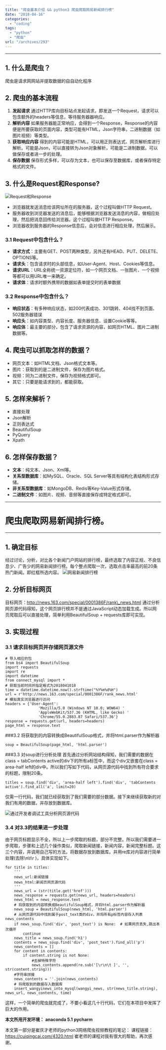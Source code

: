 ```yaml
---
title: "爬虫基本介绍 && python3 爬虫爬取网易新闻排行榜"
date: "2018-04-16"
categories: 
  - "coding"
tags: 
  - "python"
  - "爬虫"
url: "/archives/293"
---
```


* * *

## 1\. 什么是爬虫？

爬虫是请求⽹网站并提取数据的⾃自动化程序

## 2\. 爬虫的基本流程

1. **发起请求** 通过HTTP库向目标站点发起请求，即发送一个Request，请求可以包含额外的headers等信息，等待服务器器响应。
2. **解析内容** 如果服务器能正常响应，会得到一个Response，Response的内容便是所要获取的页面内容，类型可能有HTML，Json字符串，二进制数据（如图片视频）等类型。
3. **获取响应内容** 得到的内容可能是HTML，可以用正则表达式、网页解析库进行解析。可能是Json，可以直接转为Json对象解析，可能是二进制数据，可以做保存或者进一步的处理。
4. **保存数据** 保存形式多样，可以存为文本，也可以保存至数据库，或者保存特定格式的文件。

## 3\. 什么是Request和Response?

![Request和Response](https://image.i-ll.cc/18-4-16/68442293.jpg)

- 浏览器就发送消息给该网址所在的服务器，这个过程叫做HTTP Request。
- 服务器收到浏览器发送的消息后，能够根据浏览器发送消息的内容，做相应处理，然后把消息回传给浏览器。这个过程叫做HTTP Response。
- 浏览器收到服务器的Response信息后，会对信息进行相应处理，然后展示。

### 3.1 Request中包含什么？

- **请求方式**：主要有GET、POST两种类型，另外还有HEAD、PUT、DELETE、OPTIONS等。
- **请求头**：包含请求时的头部信息，如User-Agent、Host、Cookies等信息。
- **请求URL**：URL全称统一资源定位符，如一个网页文档、一张图片、一个视频等都可以用URL唯一来确定。
- **请求体**：请求时额外携带的数据如表单提交时的表单数据

### 3.2 Response中包含什么？

- **响应状态**：有多种响应状态，如200代表成功、301跳转、404找不到页面、502服务器错误
- **响应头**：如内容类型、内容长度、服务器信息、设置Cookie等等。
- **响应体**：最主要的部分，包含了请求资源的内容，如网页HTML、图片二进制数据等。

## 4\. 爬虫可以抓取怎样的数据？

- 网页文本：如HTML文档、Json格式文本等。
- 图片：获取到的是二进制文件，保存为图片格式。
- 视频：同为二进制文件，保存为视频格式即可。
- 其它：只要是能请求到的，都能获取。

## 5\. 怎样来解析？

- 直接处理
- Json解析
- 正则表达式
- BeautifulSoup
- PyQuery
- Xpath

## 6\. 怎样保存数据？

- **文本**：纯文本、Json、Xml等。
- **关系型数据库**：如MySQL、Oracle、SQL Server等具有结构化表结构形式存储。
- **非关系型数据库**：如MongoDB、Redis等Key-Value形式存储。
- **二进制文件**：如图片、视频、音频等直接保存成特定格式即可。

* * *

# 爬虫爬取网易新闻排行榜。

* * *

## 1\. 确定目标

经过讨论，分析，对比各个新闻门户网站的排行榜，最终选取了内容正规、不良信息少、广告少的网易新闻排行榜。每个整点爬取一次，选取点击率最高的前20条热门新闻。即红框所选内容。 ![网易新闻排行榜](https://image.i-ll.cc/18-4-15/89071865.jpg)

## 2\. 分析目标网页

目标网页：http://news.163.com/special/0001386F/rank\_news.html 通过分析网页源代码得知，这个网页排行榜并不是通过JavaScript动态加载生成。所以网页爬取后可以直接处理，简单利用BeautifulSoup + requests库即可实现。

## 3\. 实现过程

### 3.1 请求目标网页并存储网页源文件

```
# 导入相应的包
from bs4 import BeautifulSoup
import requests
import re
import datetime
from connect_mysql import *
# 获取当前时间并指定格式为2018041018
time = datetime.datetime.now().strftime("%Y%m%d%H")
url = r'http://news.163.com/special/0001386F/rank_news.html'
# 模拟真实浏览器进行访问
headers = {'User-Agent':
               'Mozilla/5.0 (Windows NT 10.0; WOW64) '
               'AppleWebKit/537.36 (KHTML, like Gecko) '
               'Chrome/55.0.2883.87 Safari/537.36'}
response = requests.get(url, headers=headers)
page_html = response.text
```

###3.2 将获取到的内容转换成BeautifulSoup格式，并将html.parser作为解析器

```
soup = BeautifulSoup(page_html, 'html.parser')
```

###3.3 对soup进行分析处理 首先通过分析网站结构得知，我们需要的数据在class = tabContents active的div下的所有a标签中，而这个div又嵌套在class = area-half left的div中。所以我们写如下代码，从网页源代码中找到所有符合要求的标题，限制20条。

```
titles = soup.find('div', 'area-half left').find('div', 'tabContents active').find_all('a', limit=20)
```

仅需一行代码，我们就已经获取到了我们需要的部分数据。接下来继续获取新的对我们有用的数据，并存放到数据库。

![通过开发者调试工具分析网页源代码](https://image.i-ll.cc/18-4-16/92160852.jpg)

### 3.4 对3.3的结果进一步处理

由于网页标题显示不全，所以上一步爬取的标题，部分不完整。所以我们需要进一步爬取，步骤和上述几个操作类似，爬取新闻链接，新闻内容，新闻完整标题。这三个内容，并调用自己写的方法，将数据存放到数据库。并用re库对内容进行简单处理(去除\\n\\t\\r )，具体实现如下。

```
for title in titles:
    '''
    news_url:新闻链接
    news_html:新闻页网页源代码 
    '''
    news_url = (str(title.get('href')))
    news_response = requests.get(news_url, headers=headers)
    news_html = news_response.text
    # 将获取到的内容转换成BeautifulSoup格式，并将html.parser作为解析器
    news_soup = BeautifulSoup(news_html, 'html.parser')
    # 从网页源代码中找到属于post_text类的div，并将所有p标签内容存入列表news_contents
    if news_soup.find('div', 'post_text') is None:  # 如果网页丢失,跳出本次循环
        continue
    news_title = news_soup.find('h1')
    contents = news_soup.find('div', 'post_text').find_all('p')
    news_contents = []
    for content in contents:
        if content.string is not None:
            #去掉特殊字符
            news_contents.append(re.sub('[\r\n\t ]', '', str(content.string)))
    #字符串拼接
    news_contents = ''.join(news_contents)
    # 将爬取到的数据存入数据库
    insert_wangyinews_into_mysql(wangyi_news, str(news_title.string), news_url, news_contents, time)
```

这样，一个简单的爬虫就完成了，不要小看这几十行代码，它们在本项目中发挥了巨大的作用。

**本文所用开发环境：** **anaconda 5.1** **pycharm**

本文第一部分是崔庆才老师的python3网络爬虫视频教程的笔记： 课程链接：https://cuiqingcai.com/4320.html 崔老师的课程对我有很大的帮助，再次感谢。
